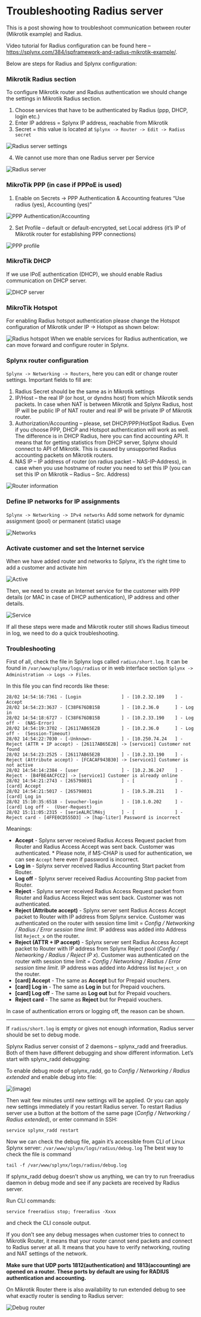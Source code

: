Troubleshooting Radius server
==========

This is a post showing how to troubleshoot communication between router (Mikrotik example) and Radius.

Video tutorial for Radius configuration can be found here – https://splynx.com/384/ispframework-and-radius-mikrotik-example/.

Below are steps for Radius and Splynx configuration:


### Mikrotik Radius section
To configure Mikrotik router and Radius authentication we should change the settings in Mikrotik Radius section.
1. Choose services that have to be authenticated by Radius (ppp, DHCP, login etc.)
2. Enter IP address = Splynx IP address, reachable from Mikrotik
3. Secret = this value is located at `Splynx -> Router -> Edit -> Radius secret`

  ![Radius server settings](mikrotik_router_radius.png)

4. We cannot use more than one Radius server per Service

  ![Radius server](router_radius.png)



### MikroTik PPP (in case if PPPoE is used)
1. Enable on Secrets -> PPP Authentication & Accounting features “Use radius (yes), Accounting (yes)”

![PPP Authentication/Accounting](PPP_Authentication.png)

2. Set Profile – default or default-encrypted, set Local address (it’s IP of Mikrotik router for establishing PPP connections)

![PPP profile](PPP_local_address.png)



### MikroTik DHCP

If we use IPoE authentication (DHCP), we should enable Radius communication on DHCP server.

![DHCP server](radius_dhcp.png)



### MikroTik Hotspot
For enabling Radius hotspot authentication please change the Hotspot configuration of Mikrotik under IP -> Hotspot as shown below:

![Radius hotspot](radius_hotspot.png)
When we enable services for Radius authentication, we can move forward and configure router in Splynx.



### Splynx router configuration

`Splynx -> Networking -> Routers`, here you can edit or change router settings. Important fields to fill are:
1. Radius Secret should be the same as in Mikrotik settings
2. IP/Host –  the real IP (or host, or dyndns host) from which Mikrotik sends packets. In case when NAT is between Mikrotik and Splynx Radius, host IP will be public IP of NAT router and real IP will be private IP of Mikrotik router.
3. Authorization/Accounting – please, set DHCP/PPP/HotSpot Radius. Even if you choose PPP, DHCP and Hotspot authentication will work as well. The difference is in DHCP Radius, here you can find accounting API. It means that for getting statistics from DHCP server, Splynx should connect to API of Mikrotik. This is caused by unsupported Radius accounting packets on Mikrotik routers.
4. NAS IP – IP address of router (on radius packet – NAS-IP-Address), in case when you use hostname of router you need to set this IP (you can set this IP on Mikrotik  – Radius – Src. Address)

![Router information](router_info.png)


### Define IP networks for IP assignments

`Splynx -> Networking -> IPv4 networks`
Add some network for dynamic assignment (pool) or permanent (static) usage

![Networks](networks.png)


### Activate customer and set the Internet service

When we have added router and networks to Splynx, it’s the right time to add a customer and activate him

![Active](active.png)


Then, we need to create an Internet service for the customer with PPP details (or MAC in case of DHCP authentication), IP address and other details.

![Service](service.png)

If all these steps were made and Mikrotik router still shows Radius timeout in log, we need to do a quick troubleshooting.


### Troubleshooting

First of all, check the file in Splynx logs called `radius/short.log`. It can be found in `/var/www/splynx/logs/radius` or in web interface section `Splynx -> Administration -> Logs -> Files`.

In this file you can find records like these:
```
28/02 14:54:16:7361 - [Login               ] - [10.2.32.109    ] - Accept
28/02 14:54:23:3637 - [C38F676DB15B        ] - [10.2.36.0      ] - Log in
28/02 14:54:18:6727 - [C38F676DB15B        ] - [10.2.33.190    ] - Log off -  (NAS-Error)
28/02 14:54:19:3702 - [26117AB65E2B        ] - [10.2.36.0      ] - Log off -  (Session-Timeout)
28/02 14:54:22:7030 - [-Unknown-           ] - [10.250.74.24   ] - Reject (ATTR + IP accept) - [26117AB65E2B] -> [service1] Customer not found
28/02 14:54:23:2525 - [26117AB65E2B        ] - [10.2.33.190    ] - Reject (Attribute accept) - [FCACAF943B30] -> [service1] Customer is not active
28/02 14:54:14:2384 - [user                ] - [10.2.36.247    ] - Reject - [B4FBE4ACFCC2] -> [service1] Customer is already online
28/02 14:54:21:2743 - [265798031           ] - [               ] - [card] Accept
28/02 14:54:21:5017 - [265798031           ] - [10.5.28.211    ] - [card] Log in
28/02 15:10:35:6518 - [voucher-login       ] - [10.1.0.202     ] - [card] Log off -  (User-Request)
28/02 15:11:05:2315 - [serieALRClM4sj      ] - [               ] - Reject card - [4FFE0CD555D3] -> [hap-liter] Password is incorrect
```
Meanings:
* **Accept** - Splynx server received Radius Access Request packet from Router and Radius Access Accept was sent back. Customer was authenticated.
\* Please note, if MS-CHAP is used for authentication, we can see `Accept` here even if password is incorrect.
* **Log in** - Splynx server received Radius Accounting Start packet from Router.
* **Log off** - Splynx server received Radius Accounting Stop packet from Router.
* **Reject** - Splynx server received Radius Access Request packet from Router and Radius Access Reject was sent back. Customer was not authenticated.
* **Reject (Attribute accept)** - Splynx server sent Radius Access Accept packet to Router with IP address from Splynx service. Customer was authenticated on the router with session time limit = *Config / Networking / Radius / Error session time limit*. IP address was added into Address list `Reject_x` on the router.
* **Reject (ATTR + IP accept)** - Splynx server sent Radius Access Accept packet to Router with IP address from Splynx Reject pool (*Config / Networking / Radius / Reject IP x*). Customer was authenticated on the router with session time limit = *Config / Networking / Radius / Error session time limit*. IP address was added into Address list `Reject_x` on the router.
* **\[card\] Accept** - The same as **Accept** but for Prepaid vouchers.
* **\[card\] Log in** - The same as **Log in** but for Prepaid vouchers.
* **\[card\] Log off** - The same as **Log out** but for Prepaid vouchers.
* **Reject card** - The same as **Reject** but for Prepaid vouchers.

In case of authentication errors or logging off, the reason can be shown.

---

If `radius/short.log` is empty or gives not enough information, Radius server should be set to debug mode.

Splynx Radius server consist of 2 daemons – splynx_radd and freeradius. Both of them have different debugging and show different information. Let’s start with splynx_radd debugging:

To enable debug mode of splynx_radd, go to *Config / Networking / Radius extended* and enable debug into file:

![(image)](splynx_radd_debug.png)

Then wait few minutes until new settings will be applied. Or you can apply new settings immediately if you restart Radius server.
To restart Radius server use a button at the bottom of the same page (*Config / Networking / Radius extended*), or enter command in SSH:
```
service splynx_radd restart
```

Now we can check the debug file, again it’s accessible from CLI of Linux Splynx server:
`/var/www/splynx/logs/radius/debug.log`
The best way to check the file is command
```
tail -f /var/www/splynx/logs/radius/debug.log
```

If splynx_radd debug doesn’t show us anything, we can try to run freeradius daemon in debug mode and see if any packets are received by Radius server.

Run CLI commands:
```
service freeradius stop; freeradius -Xxxx
```
and check the CLI console output.


If you don’t see any debug messages when customer tries to connect to Mikrotik Router, it means that your router cannot send packets and connect to Radius server at all. It means that you have to verify networking, routing and NAT settings of the network.

**Make sure that UDP ports 1812(authentication) and 1813(accounting) are opened on a router. These ports by default are using for RADIUS authentication and accounting.**

On Mikrotik Router there is also availability to run extended debug to see what exactly router is sending to Radius server:

![Debug router](debug_router.png)
